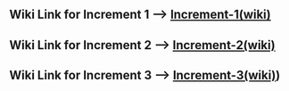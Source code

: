 ## Wiki Link for Increment 1 --> [Increment-1(wiki)](https://github.com/PallayVenkatesh/ASE_Project/wiki/INCREMENT-1)
## Wiki Link for Increment 2 --> [Increment-2(wiki)](https://github.com/PallayVenkatesh/ASE_Project/wiki/INCREMENT-2(FAVORITE-LOCATION-MANAGER-and-Current-Location-Updation))
## Wiki Link for Increment 3 --> [Increment-3(wiki)]([Increment-2(wiki)](https://github.com/PallayVenkatesh/ASE_Project/wiki/INCREMENT-2(FAVORITE-LOCATION-MANAGER-and-Current-Location-Updation))))
